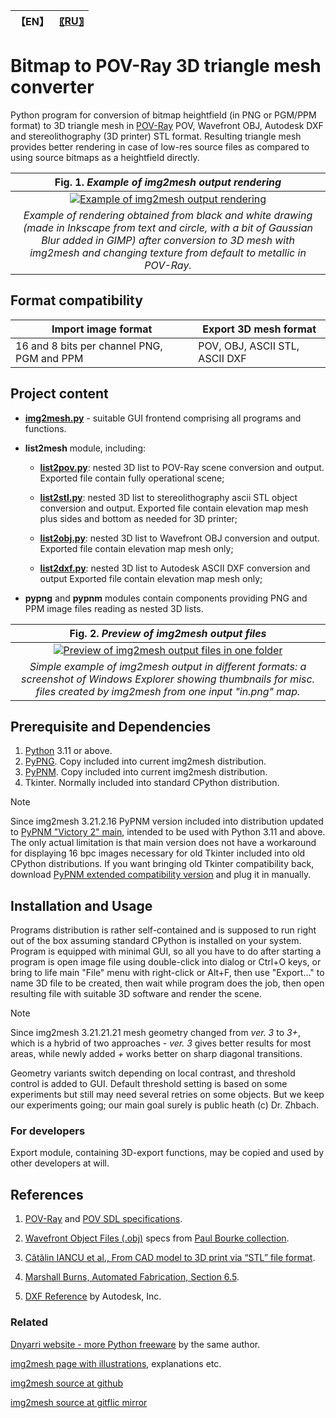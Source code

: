 
| 【EN】 | [〖RU〗](README.RU.md) |
| ---- | ---- |

# Bitmap to POV-Ray 3D triangle mesh converter

Python program for conversion of bitmap heightfield (in PNG or PGM/PPM format) to 3D triangle mesh in [POV-Ray](https://www.povray.org/) POV, Wavefront OBJ, Autodesk DXF and stereolithography (3D printer) STL format. Resulting triangle mesh provides better rendering in case of low-res source files as compared to using source bitmaps as a heightfield directly.  

| Fig. 1. *Example of img2mesh output rendering* |
| :---: |
| [![Example of img2mesh output rendering](https://dnyarri.github.io/imgmesh/640/img2mesh.png "Example of img2mesh output rendering")](https://dnyarri.github.io/img2mesh.html) |
| *Example of rendering obtained from black and white drawing (made in Inkscape from text and circle, with a bit of Gaussian Blur added in GIMP) after conversion to 3D mesh with img2mesh and changing texture from default to metallic in POV-Ray.* |

## Format compatibility

| Import image format | Export 3D mesh format |
| ------ | ------ |
| 16 and 8 bits per channel PNG, PGM and PPM  | POV, OBJ, ASCII STL, ASCII DXF |

## Project content

- [**img2mesh.py**](https://github.com/Dnyarri/img2mesh/blob/main/img2mesh.py) - suitable GUI frontend comprising all programs and functions.

- **list2mesh** module, including:

  - [**list2pov.py**](https://github.com/Dnyarri/img2mesh/blob/main/export/list2pov.py): nested 3D list to POV-Ray scene conversion and output. Exported file contain fully operational scene;

  - [**list2stl.py**](https://github.com/Dnyarri/img2mesh/blob/main/export/list2stl.py): nested 3D list to stereolithography ascii STL object conversion and output. Exported file contain elevation map mesh plus sides and bottom as needed for 3D printer;

  - [**list2obj.py**](https://github.com/Dnyarri/img2mesh/blob/main/export/list2obj.py): nested 3D list to Wavefront OBJ conversion and output. Exported file contain elevation map mesh only;

  - [**list2dxf.py**](https://github.com/Dnyarri/img2mesh/blob/main/export/list2dxf.py): nested 3D list to Autodesk ASCII DXF conversion and output Exported file contain elevation map mesh only;

- **pypng** and **pypnm** modules contain components providing PNG and PPM image files reading as nested 3D lists.

| Fig. 2. *Preview of img2mesh output files* |
| :---: |
| [![Preview of img2mesh output files in one folder](https://dnyarri.github.io/imgmesh/printscreen.png "Preview of img2mesh output files in one folder")](https://dnyarri.github.io/img2mesh.html) |
| *Simple example of img2mesh output in different formats: a screenshot of Windows Explorer showing thumbnails for misc. files created by img2mesh from one input "in.png" map.* |

## Prerequisite and Dependencies

1. [Python](https://www.python.org/) 3.11 or above.
2. [PyPNG](https://gitlab.com/drj11/pypng). Copy included into current img2mesh distribution.
3. [PyPNM](https://pypi.org/project/PyPNM/). Copy included into current img2mesh distribution.
4. Tkinter. Normally included into standard CPython distribution.

> [!NOTE]
> Since img2mesh 3.21.2.16 PyPNM version included into distribution updated to [PyPNM "Victory 2" main](https://github.com/Dnyarri/PyPNM), intended to be used with Python 3.11 and above. The only actual limitation is that main version does not have a workaround for displaying 16 bpc images necessary for old Tkinter included into old CPython distributions. If you want bringing old Tkinter compatibility back, download [PyPNM extended compatibility version](https://github.com/Dnyarri/PyPNM/tree/py34) and plug it in manually.

## Installation and Usage

Programs distribution is rather self-contained and is supposed to run right out of the box assuming standard CPython is installed on your system. Program is equipped with minimal GUI, so all you have to do after starting a program is open image file using double-click into dialog or Ctrl+O keys, or bring to life main "File" menu with right-click or Alt+F, then use "Export..." to name 3D file to be created, then wait while program does the job, then open resulting file with suitable 3D software and render the scene.

> [!NOTE]
> Since img2mesh 3.21.21.21 mesh geometry changed from *ver. 3* to *3+*, which is a hybrid of two approaches - *ver. 3* gives better results for most areas, while newly added *+* works better on sharp diagonal transitions.

Geometry variants switch depending on local contrast, and threshold control is added to GUI. Default threshold setting is based on some experiments but still may need several retries on some objects. But we keep our experiments going; our main goal surely is public heath (c) Dr. Zhbach.

### For developers

Export module, containing 3D-export functions, may be copied and used by other developers at will.

## References

1. [POV-Ray](https://www.povray.org/) and [POV SDL specifications](https://www.povray.org/documentation/3.7.0/).

2. [Wavefront Object Files (.obj)](https://paulbourke.net/dataformats/obj/obj_spec.pdf) specs from [Paul Bourke collection](https://paulbourke.net/dataformats/).

3. [Cătălin IANCU et al., From CAD model to 3D print via “STL” file format](https://www.utgjiu.ro/rev_mec/mecanica/pdf/2010-01/13_Catalin%20Iancu.pdf).

4. [Marshall Burns, Automated Fabrication, Section 6.5](https://www.fabbers.com/tech/STL_Format).

5. [DXF Reference](https://images.autodesk.com/adsk/files/autocad_2012_pdf_dxf-reference_enu.pdf) by Autodesk, Inc.

### Related

[Dnyarri website - more Python freeware](https://dnyarri.github.io) by the same author.

[img2mesh page with illustrations](https://dnyarri.github.io/img2mesh.html), explanations etc.

[img2mesh source at github](https://github.com/Dnyarri/img2mesh)

[img2mesh source at gitflic mirror](https://gitflic.ru/project/dnyarri/img2mesh)
